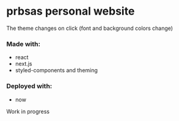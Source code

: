 
# prbsas personal website

The theme changes on click (font and background colors change)


### Made with:

- react
- next.js
- styled-components and theming  

### Deployed with:

- now

Work in progress

